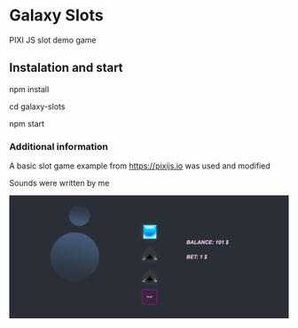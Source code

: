 # Galaxy Slots

PIXI JS slot demo game

## Instalation and start

npm install

cd galaxy-slots

npm start

### Additional information

A basic slot game example from https://pixijs.io was used and modified

Sounds were written by me

<div align="center">
    <img src="/assets/img/screen-shot.png" width="800px"</img> 
</div>
